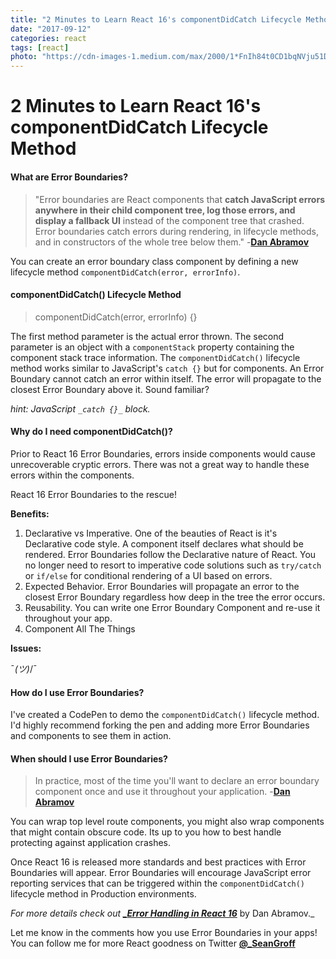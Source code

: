 ```yaml
---
title: "2 Minutes to Learn React 16's componentDidCatch Lifecycle Method"
date: "2017-09-12"
categories: react
tags: [react]
photo: "https://cdn-images-1.medium.com/max/2000/1*FnIh84t0CD1bqNVju51DkA.jpeg"
---
```


# 2 Minutes to Learn React 16's componentDidCatch Lifecycle Method

#### What are Error Boundaries?

> "Error boundaries are React components that **catch JavaScript errors anywhere in their child component tree, log those errors, and display a fallback UI** instead of the component tree that crashed. Error boundaries catch errors during rendering, in lifecycle methods, and in constructors of the whole tree below them." -[**Dan Abramov**][2]

You can create an error boundary class component by defining a new lifecycle method `componentDidCatch(error, errorInfo)`.

#### componentDidCatch() Lifecycle Method

> componentDidCatch(error, errorInfo) {}

The first method parameter is the actual error thrown. The second parameter is an object with a `componentStack` property containing the component stack trace information. The `componentDidCatch()` lifecycle method works similar to JavaScript's `catch {}` but for components. An Error Boundary cannot catch an error within itself. The error will propagate to the closest Error Boundary above it. Sound familiar?

_hint: JavaScript _`_catch {}_`_ block._

#### Why do I need componentDidCatch()?

Prior to React 16 Error Boundaries, errors inside components would cause unrecoverable cryptic errors. There was not a great way to handle these errors within the components.

React 16 Error Boundaries to the rescue!

**Benefits:**

1.  Declarative vs Imperative. One of the beauties of React is it's Declarative code style. A component itself declares what should be rendered. Error Boundaries follow the Declarative nature of React. You no longer need to resort to imperative code solutions such as `try/catch` or `if/else` for conditional rendering of a UI based on errors.
2.  Expected Behavior. Error Boundaries will propagate an error to the closest Error Boundary regardless how deep in the tree the error occurs.
3.  Reusability. You can write one Error Boundary Component and re-use it throughout your app.
4.  Component All The Things

**Issues:**

¯*(ツ)*/¯

#### How do I use Error Boundaries?

I've created a CodePen to demo the `componentDidCatch()` lifecycle method. I'd highly recommend forking the pen and adding more Error Boundaries and components to see them in action.

#### When should I use Error Boundaries?

> In practice, most of the time you'll want to declare an error boundary component once and use it throughout your application. -[**Dan Abramov**][2]

You can wrap top level route components, you might also wrap components that might contain obscure code. Its up to you how to best handle protecting against application crashes.

Once React 16 is released more standards and best practices with Error Boundaries will appear. Error Boundaries will encourage JavaScript error reporting services that can be triggered within the `componentDidCatch()` lifecycle method in Production environments.

_For more details check out [_**_Error Handling in React 16_**][3]_ by Dan Abramov._

Let me know in the comments how you use Error Boundaries in your apps! You can follow me for more React goodness on Twitter [**@\_SeanGroff**][4]

[2]: https://facebook.github.io/react/blog/2017/07/26/error-handling-in-react-16.html#introducing-error-boundaries
[3]: https://facebook.github.io/react/blog/2017/07/26/error-handling-in-react-16.html
[4]: https://twitter.com/_SeanGroff
